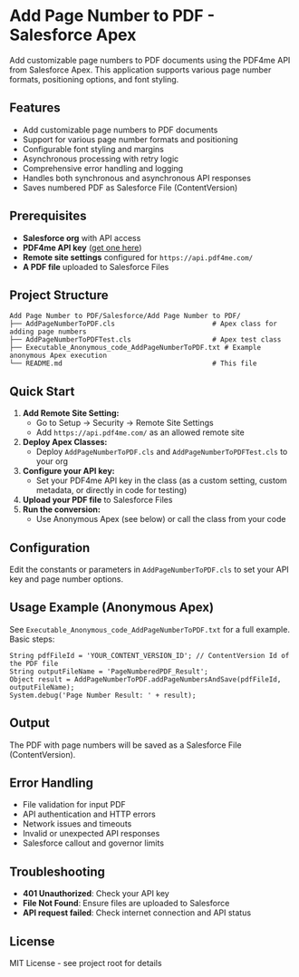 # Add Page Number to PDF - Salesforce Apex

Add customizable page numbers to PDF documents using the PDF4me API from Salesforce Apex. This application supports various page number formats, positioning options, and font styling.

## Features

- Add customizable page numbers to PDF documents
- Support for various page number formats and positioning
- Configurable font styling and margins
- Asynchronous processing with retry logic
- Comprehensive error handling and logging
- Handles both synchronous and asynchronous API responses
- Saves numbered PDF as Salesforce File (ContentVersion)

## Prerequisites

- **Salesforce org** with API access
- **PDF4me API key** ([get one here](https://dev.pdf4me.com/dashboard/#/api-keys/))
- **Remote site settings** configured for `https://api.pdf4me.com/`
- **A PDF file** uploaded to Salesforce Files

## Project Structure

```
Add Page Number to PDF/Salesforce/Add Page Number to PDF/
├── AddPageNumberToPDF.cls                        # Apex class for adding page numbers
├── AddPageNumberToPDFTest.cls                    # Apex test class
├── Executable_Anonymous_code_AddPageNumberToPDF.txt # Example anonymous Apex execution
└── README.md                                     # This file
```

## Quick Start

1. **Add Remote Site Setting:**
   - Go to Setup → Security → Remote Site Settings
   - Add `https://api.pdf4me.com/` as an allowed remote site
2. **Deploy Apex Classes:**
   - Deploy `AddPageNumberToPDF.cls` and `AddPageNumberToPDFTest.cls` to your org
3. **Configure your API key:**
   - Set your PDF4me API key in the class (as a custom setting, custom metadata, or directly in code for testing)
4. **Upload your PDF file** to Salesforce Files
5. **Run the conversion:**
   - Use Anonymous Apex (see below) or call the class from your code

## Configuration

Edit the constants or parameters in `AddPageNumberToPDF.cls` to set your API key and page number options.

## Usage Example (Anonymous Apex)

See `Executable_Anonymous_code_AddPageNumberToPDF.txt` for a full example. Basic steps:

```apex
String pdfFileId = 'YOUR_CONTENT_VERSION_ID'; // ContentVersion Id of the PDF file
String outputFileName = 'PageNumberedPDF_Result';
Object result = AddPageNumberToPDF.addPageNumbersAndSave(pdfFileId, outputFileName);
System.debug('Page Number Result: ' + result);
```

## Output

The PDF with page numbers will be saved as a Salesforce File (ContentVersion).

## Error Handling

- File validation for input PDF
- API authentication and HTTP errors
- Network issues and timeouts
- Invalid or unexpected API responses
- Salesforce callout and governor limits

## Troubleshooting

- **401 Unauthorized**: Check your API key
- **File Not Found**: Ensure files are uploaded to Salesforce
- **API request failed**: Check internet connection and API status

## License

MIT License - see project root for details 